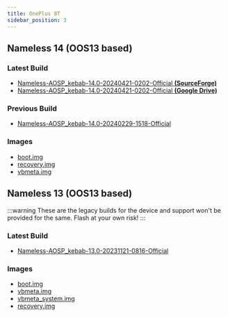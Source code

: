 ```yaml
---
title: OnePlus 8T
sidebar_position: 3
---
```


## Nameless 14 (OOS13 based)

### Latest Build
- [Nameless-AOSP_kebab-14.0-20240421-0202-Official __(SourceForge)__](https://sourceforge.net/projects/nameless-aosp/files/kebab/Nameless-AOSP_kebab-14.0-20240421-0202-Official.zip/download)
- [Nameless-AOSP_kebab-14.0-20240421-0202-Official __(Google Drive)__](https://drive.google.com/file/d/14S0v0GMzWcOZJKNXoMOF_vt_2p9MQNvW/view)

### Previous Build
- [Nameless-AOSP_kebab-14.0-20240229-1518-Official](https://sourceforge.net/projects/nameless-aosp/files/kebab/Nameless-AOSP_kebab-14.0-20240229-1518-Official.zip/download)

### Images
- [boot.img](https://sourceforge.net/projects/nameless-aosp/files/kebab/imgs_14/boot.img/download)
- [recovery.img](https://sourceforge.net/projects/nameless-aosp/files/kebab/imgs_14/recovery.img/download)
- [vbmeta.img](https://sourceforge.net/projects/nameless-aosp/files/kebab/imgs_14/vbmeta.img/download)

## Nameless 13 (OOS13 based)

:::warning
These are the legacy builds for the device and support won't be provided for the same. Flash at your own risk!
:::

### Latest Build
- [Nameless-AOSP_kebab-13.0-20231121-0816-Official](https://sourceforge.net/projects/nameless-aosp/files/kebab/Nameless-AOSP_kebab-13.0-20231121-0816-Official.zip/download)

### Images
- [boot.img](https://sourceforge.net/projects/nameless-aosp/files/kebab/imgs_13/boot.img/download)
- [vbmeta.img](https://sourceforge.net/projects/nameless-aosp/files/kebab/imgs_13/vbmeta.img/download)
- [vbmeta_system.img](https://sourceforge.net/projects/nameless-aosp/files/kebab/imgs_13/vbmeta_system.img/download)
- [recovery.img](https://sourceforge.net/projects/nameless-aosp/files/kebab/imgs_13/recovery.img/download)